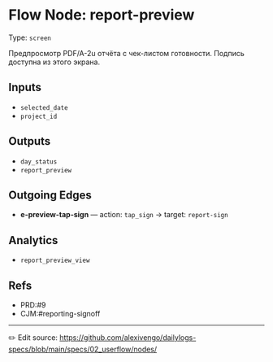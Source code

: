 # Flow Node: report-preview

Type: `screen`

Предпросмотр PDF/A-2u отчёта с чек-листом готовности. Подпись доступна из этого экрана.

## Inputs
- `selected_date`
- `project_id`

## Outputs
- `day_status`
- `report_preview`

## Outgoing Edges
- **e-preview-tap-sign** — action: `tap_sign` → target: `report-sign`

## Analytics
- `report_preview_view`

## Refs
- PRD:#9
- CJM:#reporting-signoff

---
✏️ Edit source: https://github.com/alexivengo/dailylogs-specs/blob/main/specs/02_userflow/nodes/
